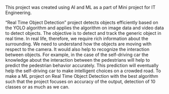 This project was created using AI and ML as a part of Mini project for IT Engineering.

“Real Time Object Detection” project detects objects efficiently based on the YOLO algorithm and applies the algorithm on image data and video data to detect objects. The objective is to detect and track the generic object in real time. In real life, therefore, we require rich information about the surrounding. We need to understand how the objects are moving with respect to the camera. It would also help to recognize the interaction between objects. For example, in the case of the self-driving car the knowledge about the interaction between the pedestrians will help to predict the pedestrian behavior accurately. This prediction will eventually help the self-driving car to make intelligent choices on a crowded road. To make a ML project on Real Time Object Detection with the best algorithm such that the project focuses on accuracy of the output, detection of 10 classes or as much as we can.
